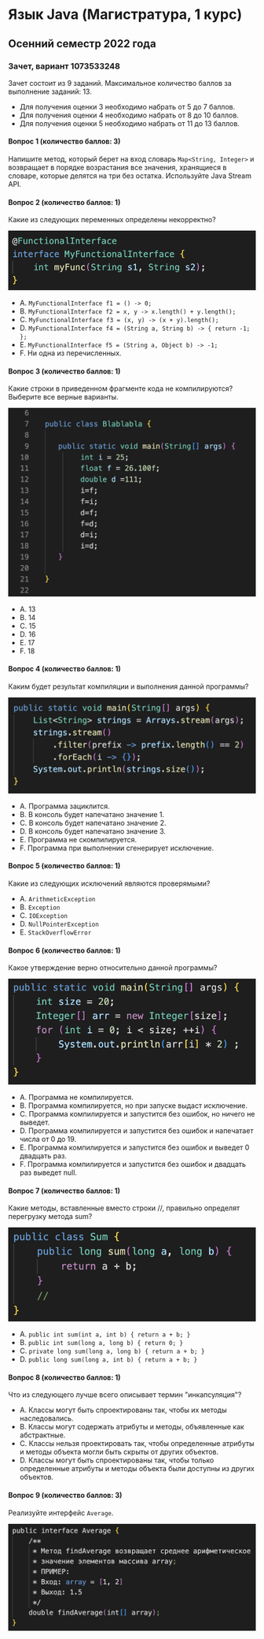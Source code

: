 # Язык Java (Магистратура, 1 курс)
## Осенний семестр 2022 года

### Зачет, вариант 1073533248

Зачет состоит из 9 заданий. Максимальное количество баллов за выполнение заданий: 13.
- Для получения оценки 3 необходимо набрать от 5 до 7 баллов.
- Для получения оценки 4 необходимо набрать от 8 до 10 баллов.
- Для получения оценки 5 необходимо набрать от 11 до 13 баллов.

#### Вопрос 1 (количество баллов: 3)

Напишите метод, который берет на вход словарь `Map<String, Integer>` и возвращает в порядке возрастания все значения, хранящиеся в словаре, которые делятся на три без остатка. Используйте Java Stream API.


#### Вопрос 2 (количество баллов: 1)

Какие из следующих переменных определены некорректно?

![](https://github.com/java-bfu/master-22-exam/blob/main/img/q6_v2.png)

- A. `MyFunctionalInterface f1 = () -> 0;`
- B. `MyFunctionalInterface f2 = x, y -> x.length() + y.length();`
- C. `MyFunctionalInterface f3 = (x, y) -> (x + y).length();`
- D. `MyFunctionalInterface f4 = (String a, String b) -> { return -1; };`
- E. `MyFunctionalInterface f5 = (String a, Object b) -> -1;`
- F. Ни одна из перечисленных.

#### Вопрос 3 (количество баллов: 1)

Какие строки в приведенном фрагменте кода не компилируются? Выберите все верные варианты.

![](https://github.com/java-bfu/master-22-exam/blob/main/img/q1_v4.png)

- A. 13
- B. 14
- C. 15
- D. 16
- E. 17
- F. 18

#### Вопрос 4 (количество баллов: 1)

Каким будет результат компиляции и выполнения данной программы?

![](https://github.com/java-bfu/master-22-exam/blob/main/img/q7_v2.png)

- A. Программа зациклится.
- B. В консоль будет напечатано значение 1.
- C. В консоль будет напечатано значение 2.
- D. В консоль будет напечатано значение 3.
- E. Программа не скомпилируется.
- F. Программа при выполнении сгенерирует исключение.

#### Вопрос 5 (количество баллов: 1)

Какие из следующих исключений являются проверямыми?


- A. `ArithmeticException`
- B. `Exception`
- C. `IOException`
- D. `NullPointerException`
- E. `StackOverflowError`

#### Вопрос 6 (количество баллов: 1)

Какое утверждение верно относительно данной программы?

![](https://github.com/java-bfu/master-22-exam/blob/main/img/q2_v3.png)

- A. Программа не компилируется.
- B. Программа компилируется, но при запуске выдаст исключение.
- C. Программа компилируется и запустится без ошибок, но ничего не выведет.
- D. Программа компилируется и запустится без ошибок и напечатает числа от 0 до 19.
- E. Программа компилируется и запустится без ошибок и выведет 0 двадцать раз.
- F. Программа компилируется и запустится без ошибок и двадцать раз выведет null.

#### Вопрос 7 (количество баллов: 1)

Какие методы, вставленные вместо строки //, правильно определят перегрузку метода sum?

![](https://github.com/java-bfu/master-22-exam/blob/main/img/q5_v5.png)

- A. `public int sum(int a, int b) { return a + b; }`
- B. `public int sum(long a, long b) { return 0; }`
- C. `private long sum(long a, long b) { return a + b; }`
- D. `public long sum(long a, int b) { return a + b; }`

#### Вопрос 8 (количество баллов: 1)

Что из следующего лучше всего описывает термин "инкапсуляция"?


- A. Классы могут быть спроектированы так, чтобы их методы наследовались.
- B. Классы могут содержать атрибуты и методы, объявленные как абстрактные.
- C. Классы нельзя проектировать так, чтобы определенные атрибуты и методы объекта могли быть скрыты от других объектов.
- D. Классы могут быть спроектированы так, чтобы только определенные атрибуты и методы объекта были доступны из других объектов.

#### Вопрос 9 (количество баллов: 3)

Реализуйте интерфейс `Average`.

![](https://github.com/java-bfu/master-22-exam/blob/main/img/q3_v1.png)
